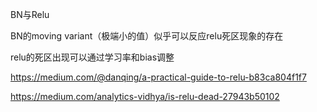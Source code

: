 BN与Relu

BN的moving variant（极端小的值）似乎可以反应relu死区现象的存在

relu的死区出现可以通过学习率和bias调整

https://medium.com/@danqing/a-practical-guide-to-relu-b83ca804f1f7

https://medium.com/analytics-vidhya/is-relu-dead-27943b50102

